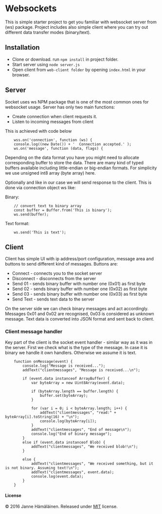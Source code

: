 # Websockets

This is simple starter project to get you familiar with websocket server from (ws) package.
Project includes also simple client where you can try out different data transfer modes (binary/text).

## Installation

* Clone or download. run ```npm install``` in project folder.
* Start server using ```node server.js```
* Open client from ```web-client folder``` by opening ```index.html``` in your browser.

## Server

Socket uses ws NPM package that is one of the most common ones for websocket usage.
 Server has only two main functions:
 * Create connection when client requests it.
 * Listen to incoming messages from client

This is achieved with code below

```
    wss.on('connection', function (ws) {
    console.log((new Date()) + '  Connection accepted.' );
    ws.on('message', function (data, flags) {

```
Depending on the data format you have you might need to allocate corresponding buffer to store
the data. There are many kind of typed buffers available including little-endian or big-endian
 formats. For simplicity we use unsigned int8 array (byte array) here.  


Optionally and like in our case we will send response to the client.
This is done via connection object ws like:

Binary:
```
    // convert text to binary array
    const buffer = Buffer.from('This is binary');
    ws.send(buffer);

```
Text format:
```
    ws.send('This is text');
```

## Client

Client has simple UI with ip address/port configuration, message area and
buttons to send different kind of messages. Buttons are:

* Connect - connects you to the socket server
* Disconnect - disconnects from the server
* Send 01 - sends binary buffer with number one (0x01) as first byte
* Send 02 - sends binary buffer with number one (0x02) as first byte
* Send 03 - sends binary buffer with number one (0x03) as first byte
* Send Text - sends text data to the server

On the server side we can check binary messages and act accordingly. Messages 0x01 and 0x02
are recognised, 0x03 is considered as unknown message. Text data is converted into JSON format
and sent back to client.


### Client message handler


Key part of the client is the socket event handler - similar way as it was in
the server. First we check what is the type of the message. In case it is
binary we handle it own handlers. Otherwise we assume it is text.

```
    function onMessage(event) {
        console.log("Message is received...");
        addText("clientmessages", "Message is received...\n");

        if (event.data instanceof ArrayBuffer) {
            var byteArray = new Uint8Array(event.data);

            if (byteArray.length == buffer.length) {
                buffer.set(byteArray);
            }

            for (var i = 0; i < byteArray.length; i++) {
                addText("clientmessages", "read:" + byteArray[i].toString(16) + "\n");
                console.log(byteArray[i]);
            }
            addText("clientmessages", "End of message\n");
            console.log("End of binary message");
        }
        else if (event.data instanceof Blob) {
            addText("clientmessages", "We received blob!\n");
        }

        else {
            addText("clientmessages", "We received something, but it is not binary. Assuming text!\n");
            addText("clientmessages", event.data);
            console.log(event.data);
        }
    }

```


#### License

&copy; 2016 Janne Hämäläinen. Released under [MIT](https://opensource.org/licenses/MIT) license.